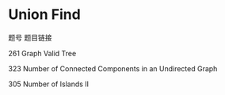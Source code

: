 # Union Find

题号	题目链接

261	Graph Valid Tree

323	Number of Connected Components in an Undirected Graph

305	Number of Islands II
